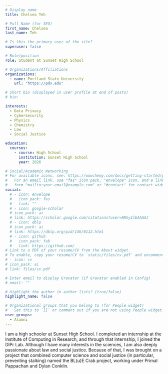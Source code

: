 ```yaml
---
# Display name
title: Chelsea Teh

# Full Name (for SEO)
first_name: Chelsea
last_name: Teh

# Is this the primary user of the site?
superuser: false

# Role/position
role: Student at Sunset High School

# Organizations/Affiliations
organizations:
  - name: Portland State University
    url: "https://pdx.edu"

# Short bio (displayed in user profile at end of posts)
# bio:

interests:
  - Data Privacy
  - Cybersecurity
  - Physics
  - Chemistry
  - Law
  - Social Justice

education:
  courses:
    - course: High School
      institution: Sunset High School
      year: 2026

# Social/Academic Networking
# For available icons, see: https://wowchemy.com/docs/getting-started/page-builder/#icons
#   For an email link, use "fas" icon pack, "envelope" icon, and a link in the
#   form "mailto:your-email@example.com" or "#contact" for contact widget.
social:
  # - icon: envelope
  #   icon_pack: fas
  #   link: ""
  # - icon: google-scholar
  # icon_pack: ai
  # link: https://scholar.google.com/citations?user=NRhyIlEAAAAJ
  # - icon: dblp
  # icon_pack: ai
  # link: https://dblp.org/pid/146/0112.html
  # - icon: github
  #   icon_pack: fab
  #   link: https://github.com/
# Link to a PDF of your resume/CV from the About widget.
# To enable, copy your resume/CV to `static/files/cv.pdf` and uncomment the lines below.
# - icon: cv
# icon_pack: ai
# link: files/cv.pdf

# Enter email to display Gravatar (if Gravatar enabled in Config)
# email: ""

# Highlight the author in author lists? (true/false)
highlight_name: false

# Organizational groups that you belong to (for People widget)
#   Set this to `[]` or comment out if you are not using People widget.
user_groups:
  - Alumni
---
```


I am a high schooler at Sunset High School. I completed an internship at the Institute of Computing in Research, and through that internship, I joined the DIPr Lab. Although I have many interests in the sciences, I am also deeply passionate about law and social justice. Because of that, I was brought on a project that combined computer science and social justice (in particular, preventing stalking) named the BL(u)E Crab project, working under Primal Pappachan and Dylan Conklin.